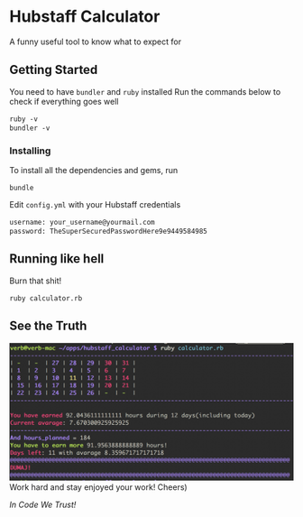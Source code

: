 # Hubstaff Calculator

A funny useful tool to know what to expect for

## Getting Started

You need to have `bundler` and `ruby` installed
Run the commands below to check if everything goes well

```
ruby -v
bundler -v
```

### Installing

To install all the dependencies and gems, run

```
bundle
```

Edit `config.yml` with your Hubstaff credentials

```
username: your_username@yourmail.com
password: TheSuperSecuredPasswordHere9e9449584985
```

## Running like hell

Burn that shit!

```
ruby calculator.rb
```

## See the Truth
![hubstaff_calculator](https://github.com/yverbytskyi/hubstaff_calculator/blob/master/hubstaff_calculator.png)
Work hard and stay enjoyed your work! Cheers)

*In Code We Trust!*
